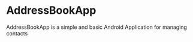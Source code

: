 AddressBookApp
==============

AddressBookApp is a simple and basic Android Application for managing contacts
